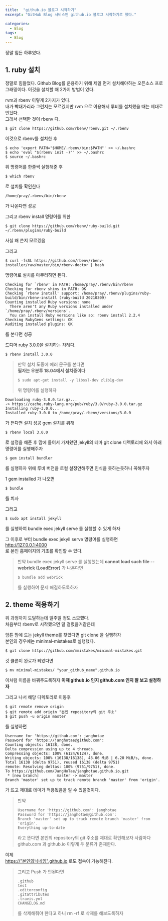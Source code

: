 ```yaml
---
title:  "github.io 블로그 시작하기"
excerpt: "GitHub Blog 서비스인 github.io 블로그 시작하기로 했다."

categories:
  - Blog
tags:
  - Blog
---
```


정말 힘든 하루였다. 

## 1. ruby 설치

정말로 힘들었다. Github Blog를 운용하기 위해 제일 먼저 설치해야하는 오픈소스 프로그래밍이다.  이것을 설치할 때 2가지 방법이 있다.  
  
rvm과 rbenv 이렇게 2가지가 있다.  
내가 빡대가리라 그런지는 모르겠지만 rvm 으로 이용해서 루비를 설치했을 때는 제대로 안됬다.  
그래서 선택한 것이 rbenv 다. 
  
```
$ git clone https://github.com/rbenv/rbenv.git ~/.rbenv
```  
이것으로 rbenv를 설치한 후  

```
$ echo 'export PATH="$HOME/.rbenv/bin:$PATH"' >> ~/.bashrc  
$ echo 'eval "$(rbenv init -)"' >> ~/.bashrc  
$ source ~/.bashrc
```  

위 명령어를 한줄씩 실행해준 후  
```
$ which rbenv
```
로 설치를 확인한다

```
/home/pray/.rbenv/bin/rbenv
```  
가 나온다면 성공

그리고 rbenv install 명령어를 위한  

```
$ git clone https://github.com/rbenv/ruby-build.git ~/.rbenv/plugins/ruby-build
```  
사실 왜 쓴지 모르겠음 

그리고 

```
$ curl -fsSL https://github.com/rbenv/rbenv-installer/raw/master/bin/rbenv-doctor | bash
```  

명령어로 설치를 마무리하면 된다. 

```
Checking for `rbenv' in PATH: /home/pray/.rbenv/bin/rbenv
Checking for rbenv shims in PATH: OK
Checking `rbenv install' support: /home/pray/.rbenv/plugins/ruby-build/bin/rbenv-install (ruby-build 20210309)
Counting installed Ruby versions: none
  There aren't any Ruby versions installed under `/home/pray/.rbenv/versions'.
  You can install Ruby versions like so: rbenv install 2.2.4
Checking RubyGems settings: OK
Auditing installed plugins: OK
```  
를 본다면 성공

드디어 ruby 3.0.0을 설치하는 차례다. 
```
$ rbenv install 3.0.0
```  
> 만약 설치 도중에 에러 문구를 본다면  
> **필자는 우분투 18.04에서 설치중이다**
> ```
> $ sudo apt-get install -y libssl-dev zlib1g-dev
> ```  
> 위 명령어를 실행하자

```
Downloading ruby-3.0.0.tar.gz...
-> https://cache.ruby-lang.org/pub/ruby/3.0/ruby-3.0.0.tar.gz
Installing ruby-3.0.0...
Installed ruby-3.0.0 to /home/pray/.rbenv/versions/3.0.0
```  
가 뜬다면 설치 성공
gem 설치를 위해  
```
$ rbenv local 3.0.0
```  
로 설정을 해준 후 맘에 들어서 가져왔던 jekyll의 테마 git clone 디렉토리에 와서 아래 명령어를 실행해주자 


``` 
$ gem install bundler 
```  
를 실행하자 위에 루비 버전을 로컬 설정안해주면 인식을 못하는듯하니 꼭해주자 

1 gem installed 가 나오면 

```
$ bundle
```  
를 치자 


그리고 

```
$ sudo apt install jekyll
```  
를 실행하여 bundle exec jekyll serve 를 실행할 수 있게 하자
  
그 이후로 부터 bundle exec jekyll serve 명령어를 실행하면  
<http://127.0.0.1:4000>  
로 본인 홈페이지의 기초를 확인할 수 있다.  

> 만약 bundle exec jekyll serve 를 실행했는데  **cannot load such file -- webrick (LoadError)** 가 나온다면  
> ```
> $ bundle add webrick
> ```
> 를 실행하여 문제 해결하도록하자  

## 2. theme 적용하기

위 과정까지 도달하는데 일주일 정도 소모했다.  
처음부터 rbenv로 시작했으면 덜 걸렸을거같은데  
  
암튼 맘에 드는 jekyll theme를 찾았다면 git clone 을 실행하자  
본인의 경우에는 minimal-mistakes로 실행했다. 

```
$ git clone https://github.com/mmistakes/minimal-mistakes.git
```

깃 클론이 완료가 되었다면 

```
$ mv minimal-mistakes/ "your_github_name".github.io
```
이처럼 이름을 바꿔주도록하자 **이때 github.io 인지 github.com 인지 잘 보고 설정하자**

그리고 나서  해당 디렉토리로 이동후

``` 
$ git remote remove origin
$ git remote add origin "본인 repository의 git 주소"
$ git push -u origin master
```
를 실행하면 
```
Username for 'https://github.com': janghotae
Password for 'https://janghotae@github.com': 
Counting objects: 16138, done.
Delta compression using up to 4 threads.
Compressing objects: 100% (6124/6124), done.
Writing objects: 100% (16138/16138), 43.06 MiB | 6.20 MiB/s, done.
Total 16138 (delta 9751), reused 16138 (delta 9751)
remote: Resolving deltas: 100% (9751/9751), done.
To https://github.com/JangHoTae/janghotae.github.io.git
 * [new branch]        master -> master
Branch 'master' set up to track remote branch 'master' from 'origin'.
```

가 뜨고 제대로 테마가 적용됬음을 알 수 있을것이다.

> 만약 
>```
>Username for 'https://github.com': janghotae
>Password for 'https://janghotae@github.com': 
>Branch 'master' set up to track remote branch 'master' from 'origin'.
>Everything up-to-date
>```
> 라고 뜬다면 본인의 repository의 git 주소를 제대로 확인해보자 사람마다 github.com 과 github.io 이렇게 두 분류가 존재한다.

이제  
<https://"본인의닉네임".github.io> 로도 접속이 가능해진다.

> 그리고 Push 가 안된다면
> ```
> .github
> test
> .editorconfig
> .gitattributes
> .travis.yml
> CHANGELOG.md
> ```
> 를 삭제해줘야 한다고 하니 rm -rf 로 삭제를 해보도록하자


